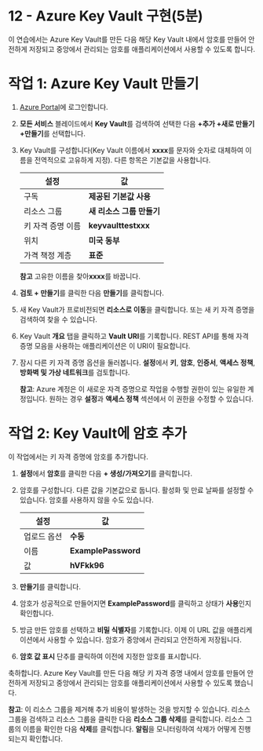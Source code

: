 ﻿---
wts:
    title: '12 - Azure Key Vault 구현(5분)'
    module: '모듈 04: 일반적인 보안 및 네트워크 보안 기능에 대해 설명하기'
---
# 12 - Azure Key Vault 구현(5분)

이 연습에서는 Azure Key Vault를 만든 다음 해당 Key Vault 내에서 암호를 만들어 안전하게 저장되고 중앙에서 관리되는 암호를 애플리케이션에서 사용할 수 있도록 합니다.

# 작업 1: Azure Key Vault 만들기 

1. [Azure Portal](https://portal.azure.com)에 로그인합니다.

2. **모든 서비스** 블레이드에서 **Key Vault**를 검색하여 선택한 다음 **+추가 +새로 만들기 +만들기**를 선택합니다.

3. Key Vault를 구성합니다(Key Vault 이름에서 **xxxx**를 문자와 숫자로 대체하여 이름을 전역적으로 고유하게 지정). 다른 항목은 기본값을 사용합니다.

    | 설정 | 값 | 
    | --- | --- |
    | 구독 | **제공된 기본값 사용** |
    | 리소스 그룹 | **새 리소스 그룹 만들기** |
    | 키 자격 증명 이름 | **keyvaulttestxxx** |
    | 위치 | **미국 동부** |
    | 가격 책정 계층 | **표준** |
    
    **참고** 고유한 이름을 찾아**xxxx**를 바꿉니다.
4. **검토 + 만들기**를 클릭한 다음 **만들기**를 클릭합니다. 

5. 새 Key Vault가 프로비전되면 **리소스로 이동**을 클릭합니다. 또는 새 키 자격 증명을 검색하여 찾을 수 있습니다. 

6. Key Vault **개요** 탭을 클릭하고 **Vault URI**를 기록합니다. REST API를 통해 자격 증명 모음을 사용하는 애플리케이션은 이 URI이 필요합니다.

7. 잠시 다른 키 자격 증명 옵션을 둘러봅니다. **설정**에서 **키**, **암호**, **인증서**, **액세스 정책**, **방화벽 및 가상 네트워크**를 검토합니다.

    **참고**: Azure 계정은 이 새로운 자격 증명으로 작업을 수행할 권한이 있는 유일한 계정입니다. 원하는 경우 **설정**과 **액세스 정책** 섹션에서 이 권한을 수정할 수 있습니다.

# 작업 2: Key Vault에 암호 추가
        
이 작업에서는 키 자격 증명에 암호를 추가합니다. 

1. **설정**에서 **암호**를 클릭한 다음 **+ 생성/가져오기**를 클릭합니다.

2. 암호를 구성합니다. 다른 값을 기본값으로 둡니다. 활성화 및 만료 날짜를 설정할 수 있습니다. 암호를 사용하지 않을 수도 있습니다.

    | 설정 | 값 | 
    | --- | --- |
    | 업로드 옵션 | **수동** |
    | 이름 | **ExamplePassword** |
    | 값 | **hVFkk96** |

3. **만들기**를 클릭합니다.

4. 암호가 성공적으로 만들어지면 **ExamplePassword**를 클릭하고 상태가 **사용**인지 확인합니다.

5. 방금 만든 암호를 선택하고 **비밀 식별자**를 기록합니다. 이제 이 URL 값을 애플리케이션에서 사용할 수 있습니다. 암호가 중앙에서 관리되고 안전하게 저장됩니다. 

6. **암호 값 표시** 단추를 클릭하여 이전에 지정한 암호를 표시합니다.


축하합니다. Azure Key Vault를 만든 다음 해당 키 자격 증명 내에서 암호를 만들어 안전하게 저장되고 중앙에서 관리되는 암호를 애플리케이션에서 사용할 수 있도록 했습니다.

**참고**: 이 리소스 그룹을 제거해 추가 비용이 발생하는 것을 방지할 수 있습니다. 리소스 그룹을 검색하고 리소스 그룹을 클릭한 다음 **리소스 그룹 삭제**를 클릭합니다. 리소스 그룹의 이름을 확인한 다음 **삭제**를 클릭합니다. **알림**을 모니터링하여 삭제가 어떻게 진행되는지 확인합니다.
